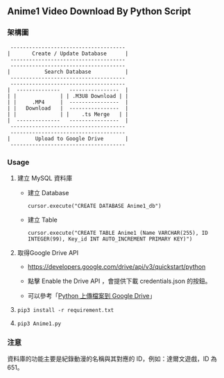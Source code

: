 ## Anime1 Video Download By Python Script

### 架構圖
```
 -------------------------------------
|       Create / Update Database      |
 -------------------------------------
 -------------------------------------
|           Search Database           |
 -------------------------------------
 -------------------------------------
|  --------------   ----------------  |
| |              | | .M3U8 Download | |
| |     .MP4     |  ----------------  |
| |   Download   |  ----------------  |
| |              | |    .ts Merge   | |
|  --------------   ----------------  |
 -------------------------------------
 -------------------------------------
|        Upload to Google Drive       |
 ------------------------------------- 
```

### Usage

1. 建立 MySQL 資料庫
  
   - 建立 Database
     ```
     cursor.execute("CREATE DATABASE Anime1_db")
     ```
   - 建立 Table
     ```
     cursor.execute("CREATE TABLE Anime1 (Name VARCHAR(255), ID INTEGER(99), Key_id INT AUTO_INCREMENT PRIMARY KEY)")
     ```

2. 取得Google Drive API

   - https://developers.google.com/drive/api/v3/quickstart/python
  
   - 點擊 Enable the Drive API ，會提供下載 credentials.json 的按鈕。

   - 可以參考「[Python 上傳檔案到 Google Drive](https://shareboxnow.com/python-google-drive-1/)」

3. `pip3 install -r requirement.txt`

4. `pip3 Anime1.py`

### 注意
資料庫的功能主要是紀錄動漫的名稱與其對應的 ID，例如：達爾文遊戲，ID 為 651。

